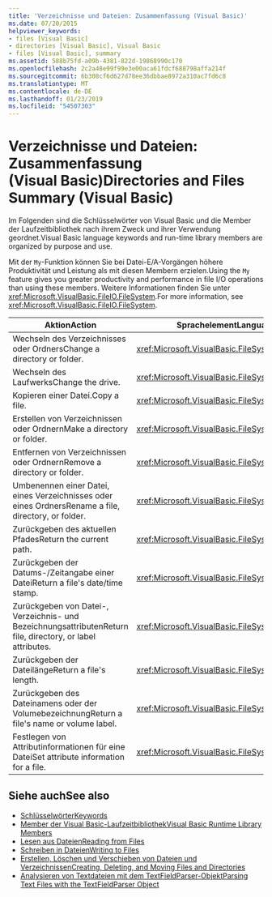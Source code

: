 ```yaml
---
title: 'Verzeichnisse und Dateien: Zusammenfassung (Visual Basic)'
ms.date: 07/20/2015
helpviewer_keywords:
- files [Visual Basic]
- directories [Visual Basic], Visual Basic
- files [Visual Basic], summary
ms.assetid: 588b75fd-a09b-4381-822d-19868990c170
ms.openlocfilehash: 2c2a48e99f99e3e00aca61fdcf688798affa214f
ms.sourcegitcommit: 6b308cf6d627d78ee36dbbae8972a310ac7fd6c8
ms.translationtype: MT
ms.contentlocale: de-DE
ms.lasthandoff: 01/23/2019
ms.locfileid: "54507303"
---
```

# <a name="directories-and-files-summary-visual-basic"></a><span data-ttu-id="af325-102">Verzeichnisse und Dateien: Zusammenfassung (Visual Basic)</span><span class="sxs-lookup"><span data-stu-id="af325-102">Directories and Files Summary (Visual Basic)</span></span>
<span data-ttu-id="af325-103">Im Folgenden sind die Schlüsselwörter von Visual Basic und die Member der Laufzeitbibliothek nach ihrem Zweck und ihrer Verwendung geordnet.</span><span class="sxs-lookup"><span data-stu-id="af325-103">Visual Basic language keywords and run-time library members are organized by purpose and use.</span></span>  
  
 <span data-ttu-id="af325-104">Mit der `My`-Funktion können Sie bei Datei-E/A-Vorgängen höhere Produktivität und Leistung als mit diesen Membern erzielen.</span><span class="sxs-lookup"><span data-stu-id="af325-104">Using the `My` feature gives you greater productivity and performance in file I/O operations than using these members.</span></span> <span data-ttu-id="af325-105">Weitere Informationen finden Sie unter <xref:Microsoft.VisualBasic.FileIO.FileSystem>.</span><span class="sxs-lookup"><span data-stu-id="af325-105">For more information, see <xref:Microsoft.VisualBasic.FileIO.FileSystem>.</span></span>  
  
|<span data-ttu-id="af325-106">**Aktion**</span><span class="sxs-lookup"><span data-stu-id="af325-106">**Action**</span></span>|<span data-ttu-id="af325-107">**Sprachelement**</span><span class="sxs-lookup"><span data-stu-id="af325-107">**Language element**</span></span>|  
|----------------|--------------------------|  
|<span data-ttu-id="af325-108">Wechseln des Verzeichnisses oder Ordners</span><span class="sxs-lookup"><span data-stu-id="af325-108">Change a directory or folder.</span></span>|<xref:Microsoft.VisualBasic.FileSystem.ChDir%2A>|  
|<span data-ttu-id="af325-109">Wechseln des Laufwerks</span><span class="sxs-lookup"><span data-stu-id="af325-109">Change the drive.</span></span>|<xref:Microsoft.VisualBasic.FileSystem.ChDrive%2A>|  
|<span data-ttu-id="af325-110">Kopieren einer Datei.</span><span class="sxs-lookup"><span data-stu-id="af325-110">Copy a file.</span></span>|<xref:Microsoft.VisualBasic.FileSystem.FileCopy%2A>|  
|<span data-ttu-id="af325-111">Erstellen von Verzeichnissen oder Ordnern</span><span class="sxs-lookup"><span data-stu-id="af325-111">Make a directory or folder.</span></span>|<xref:Microsoft.VisualBasic.FileSystem.MkDir%2A>|  
|<span data-ttu-id="af325-112">Entfernen von Verzeichnissen oder Ordnern</span><span class="sxs-lookup"><span data-stu-id="af325-112">Remove a directory or folder.</span></span>|<xref:Microsoft.VisualBasic.FileSystem.RmDir%2A>|  
|<span data-ttu-id="af325-113">Umbenennen einer Datei, eines Verzeichnisses oder eines Ordners</span><span class="sxs-lookup"><span data-stu-id="af325-113">Rename a file, directory, or folder.</span></span>|<xref:Microsoft.VisualBasic.FileSystem.Rename%2A>|  
|<span data-ttu-id="af325-114">Zurückgeben des aktuellen Pfades</span><span class="sxs-lookup"><span data-stu-id="af325-114">Return the current path.</span></span>|<xref:Microsoft.VisualBasic.FileSystem.CurDir%2A>|  
|<span data-ttu-id="af325-115">Zurückgeben der Datums-/Zeitangabe einer Datei</span><span class="sxs-lookup"><span data-stu-id="af325-115">Return a file's date/time stamp.</span></span>|<xref:Microsoft.VisualBasic.FileSystem.FileDateTime%2A>|  
|<span data-ttu-id="af325-116">Zurückgeben von Datei-, Verzeichnis- und Bezeichnungsattributen</span><span class="sxs-lookup"><span data-stu-id="af325-116">Return file, directory, or label attributes.</span></span>|<xref:Microsoft.VisualBasic.FileSystem.GetAttr%2A>|  
|<span data-ttu-id="af325-117">Zurückgeben der Dateilänge</span><span class="sxs-lookup"><span data-stu-id="af325-117">Return a file's length.</span></span>|<xref:Microsoft.VisualBasic.FileSystem.FileLen%2A>|  
|<span data-ttu-id="af325-118">Zurückgeben des Dateinamens oder der Volumebezeichnung</span><span class="sxs-lookup"><span data-stu-id="af325-118">Return a file's name or volume label.</span></span>|<xref:Microsoft.VisualBasic.FileSystem.Dir%2A>|  
|<span data-ttu-id="af325-119">Festlegen von Attributinformationen für eine Datei</span><span class="sxs-lookup"><span data-stu-id="af325-119">Set attribute information for a file.</span></span>|<xref:Microsoft.VisualBasic.FileSystem.SetAttr%2A>|  
  
## <a name="see-also"></a><span data-ttu-id="af325-120">Siehe auch</span><span class="sxs-lookup"><span data-stu-id="af325-120">See also</span></span>
- [<span data-ttu-id="af325-121">Schlüsselwörter</span><span class="sxs-lookup"><span data-stu-id="af325-121">Keywords</span></span>](../../../visual-basic/language-reference/keywords/index.md)
- [<span data-ttu-id="af325-122">Member der Visual Basic-Laufzeitbibliothek</span><span class="sxs-lookup"><span data-stu-id="af325-122">Visual Basic Runtime Library Members</span></span>](../../../visual-basic/language-reference/runtime-library-members.md)
- [<span data-ttu-id="af325-123">Lesen aus Dateien</span><span class="sxs-lookup"><span data-stu-id="af325-123">Reading from Files</span></span>](../../../visual-basic/developing-apps/programming/drives-directories-files/reading-from-files.md)
- [<span data-ttu-id="af325-124">Schreiben in Dateien</span><span class="sxs-lookup"><span data-stu-id="af325-124">Writing to Files</span></span>](../../../visual-basic/developing-apps/programming/drives-directories-files/writing-to-files.md)
- [<span data-ttu-id="af325-125">Erstellen, Löschen und Verschieben von Dateien und Verzeichnissen</span><span class="sxs-lookup"><span data-stu-id="af325-125">Creating, Deleting, and Moving Files and Directories</span></span>](../../../visual-basic/developing-apps/programming/drives-directories-files/creating-deleting-and-moving-files-and-directories.md)
- [<span data-ttu-id="af325-126">Analysieren von Textdateien mit dem TextFieldParser-Objekt</span><span class="sxs-lookup"><span data-stu-id="af325-126">Parsing Text Files with the TextFieldParser Object</span></span>](../../../visual-basic/developing-apps/programming/drives-directories-files/parsing-text-files-with-the-textfieldparser-object.md)
